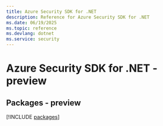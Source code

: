 ```yaml
---
title: Azure Security SDK for .NET
description: Reference for Azure Security SDK for .NET
ms.date: 06/19/2025
ms.topic: reference
ms.devlang: dotnet
ms.service: security
---
```

# Azure Security SDK for .NET - preview
## Packages - preview
[!INCLUDE [packages](security-index.md)]